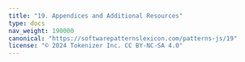 ```yaml
---
title: "19. Appendices and Additional Resources"
type: docs
nav_weight: 190000
canonical: "https://softwarepatternslexicon.com/patterns-js/19"
license: "© 2024 Tokenizer Inc. CC BY-NC-SA 4.0"
---
```

